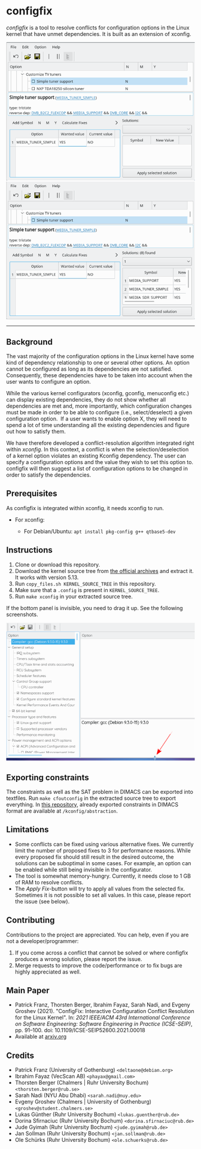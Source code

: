 # configfix


*configfix* is a tool to resolve conflicts for configuration options in the Linux kernel that have unmet dependencies. It is built as an extension of xconfig.

![Preview1](images/configfix_gen1.png) ![Preview2](images/configfix_gen2.png)

----

## Background

The vast majority of the configuration options in the Linux kernel have some kind of dependency relationship to one or several other options. An option cannot be configured as long as its dependencies are not satisfied. Consequently, these dependencies have to be taken into account when the user wants to configure an option.

While the various kernel configurators (xconfig, gconfig, menuconfig etc.) can display existing dependencies, they do not show whether all dependencies are met and, more importantly, which configuration changes must be made in order to be able to configure (i.e., select/deselect) a given configuration option.  If a user wants to enable option X, they will need to spend a lot of time understanding all the existing dependencies and figure out how to satisfy them.

We have therefore developed a conflict-resolution algorithm integrated right within *xconfig*. In this context, a conflict is when the selection/deselection of a kernel option violates an existing Kconfig dependency. The user can specify a configuration options and the value they wish to set this option to. configfix will then suggest a list of configuration options to be changed in order to satisfy the dependencies.


## Prerequisites

As configfix is integrated within xconfig, it needs xconfig to run.

*  For xconfig:

    *  For Debian/Ubuntu: `apt install pkg-config g++ qtbase5-dev`


## Instructions

1. Clone or download this repository.
2. Download the kernel source tree from [the official archives](https://www.kernel.org/) and extract it. It works with version 5.13.
3. Run `copy_files.sh KERNEL_SOURCE_TREE` in this repository.
4. Make sure that a `.config` is present in `KERNEL_SOURCE_TREE`.
5. Run `make xconfig` in your extracted source tree.


If the bottom panel is invisible, you need to drag it up. See the following screenshots.

![Hidden1](images/hidden1.png)


## Exporting constraints

The constraints as well as the SAT problem in DIMACS can be exported into textfiles. Run `make cfoutconfig` in the extracted source tree to export everything. In [this repository](https://bitbucket.org/tberger/variability-models/src/master/), already exported constraints in DIMACS format are available at `/kconfig/abstraction`.


## Limitations

* Some conflicts can be fixed using various alternative fixes. We currently limit the number of proposed fixes to 3 for performance reasons. While every proposed fix should still result in the desired outcome, the solutions can be suboptimal in some cases. For example, an option can be enabled while still being invisible in the configurator.
* The tool is somewhat memory-hungry. Currently, it needs close to 1  GB of RAM to resolve conflicts.
* The *Apply Fix*-button will try to apply all values from the selected fix. Sometimes it is not possible to set all values. In this case, please report the issue (see below).


## Contributing

Contributions to the project are appreciated. You can help, even if you are not a developer/programmer:

1. If you come across a conflict that cannot be solved or where configfix produces a wrong solution, please report the issue.
2. Merge requests to improve the code/performance or to fix bugs are highly appreciated as well.


## Main Paper

* Patrick Franz, Thorsten Berger, Ibrahim Fayaz, Sarah Nadi, and Evgeny Groshev (2021). "ConfigFix: Interactive Configuration Conflict Resolution for the Linux Kernel". In: *2021 IEEE/ACM 43rd International Conference on Software Engineering: Software Engineering in Practice (ICSE-SEIP)*, pp. 91–100. doi: 10.1109/ICSE-SEIP52600.2021.00018
 * Available at [arxiv.org](https://arxiv.org/pdf/2012.15342)


## Credits

* Patrick Franz (University of Gothenburg) `<deltaone@debian.org>`
* Ibrahim Fayaz (VecScan AB) `<phayax@gmail.com>`
* Thorsten Berger (Chalmers | Ruhr University Bochum) `<thorsten.berger@rub.se>`
* Sarah Nadi (NYU Abu Dhabi) `<sarah.nadi@nuy.edu>`
* Evgeny Groshev (Chalmers | University of Gothenburg) `<groshev@student.chalmers.se>`
* Lukas Günther (Ruhr University Bochum) `<lukas.guenther@rub.de>`
* Dorina Sfirnaciuc (Ruhr University Bochum) `<dorina.sfirnaciuc@rub.de>`
* Jude Gyimah (Ruhr University Bochum) `<jude.gyimah@rub.de>`
* Jan Sollman (Ruhr University Bochum) `<jan.sollman@rub.de>`
* Ole Schürks (Ruhr University Bochum) `<ole.schuerks@rub.de>`
